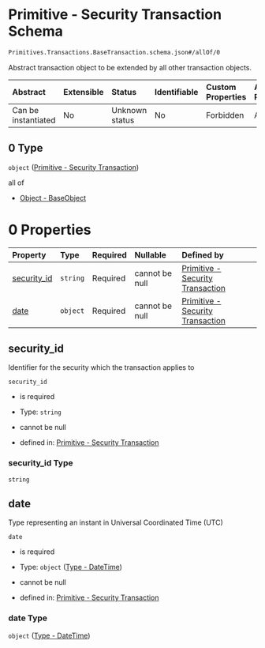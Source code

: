 # Primitive - Security Transaction Schema

```txt
Primitives.Transactions.BaseTransaction.schema.json#/allOf/0
```

Abstract transaction object to be extended by all other transaction objects.

| Abstract            | Extensible | Status         | Identifiable | Custom Properties | Additional Properties | Access Restrictions | Defined In                                                                                                                       |
| :------------------ | :--------- | :------------- | :----------- | :---------------- | :-------------------- | :------------------ | :------------------------------------------------------------------------------------------------------------------------------- |
| Can be instantiated | No         | Unknown status | No           | Forbidden         | Allowed               | none                | [BaseAcceptance.schema.json*](../../schema/primitives/transactions/acceptance/BaseAcceptance.schema.json "open original schema") |

## 0 Type

`object` ([Primitive - Security Transaction](baseacceptance-allof-primitive---security-transaction.md))

all of

*   [Object - BaseObject](issuer-allof-object---baseobject.md "check type definition")

# 0 Properties

| Property                    | Type     | Required | Nullable       | Defined by                                                                                                                                                  |
| :-------------------------- | :------- | :------- | :------------- | :---------------------------------------------------------------------------------------------------------------------------------------------------------- |
| [security_id](#security_id) | `string` | Required | cannot be null | [Primitive - Security Transaction](basetransaction-properties-security_id.md "Primitives.Transactions.BaseTransaction.schema.json#/properties/security_id") |
| [date](#date)               | `object` | Required | cannot be null | [Primitive - Security Transaction](issuer-properties-type---datetime.md "Types.DateTime.schema.json#/properties/date")                                      |

## security_id

Identifier for the security which the transaction applies to

`security_id`

*   is required

*   Type: `string`

*   cannot be null

*   defined in: [Primitive - Security Transaction](basetransaction-properties-security_id.md "Primitives.Transactions.BaseTransaction.schema.json#/properties/security_id")

### security_id Type

`string`

## date

Type representing an instant in Universal Coordinated Time (UTC)

`date`

*   is required

*   Type: `object` ([Type - DateTime](issuer-properties-type---datetime.md))

*   cannot be null

*   defined in: [Primitive - Security Transaction](issuer-properties-type---datetime.md "Types.DateTime.schema.json#/properties/date")

### date Type

`object` ([Type - DateTime](issuer-properties-type---datetime.md))
